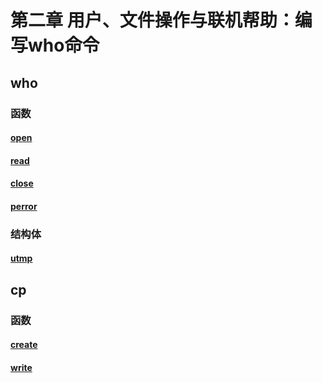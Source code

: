 # 第二章 用户、文件操作与联机帮助：编写who命令

## who

### 函数

#### [open](https://www.man7.org/linux/man-pages/man2/open.2.html)

#### [read](https://linux.die.net/man/3/read)

#### [close](https://linux.die.net/man/2/close)

#### [perror](https://devdocs.io/c/io/perror)



### 结构体

#### [utmp](https://www.commandlinux.com/man-page/man5/utmp.5.html)



## cp

### 函数

#### [create](https://linux.die.net/man/3/creat#:~:text=The%20creat%20%28%29%20function%20is%20redundant.%20Its%20services,that%20should%20be%20provided%20in%20other%20languages.%20None.)

#### [write](https://linux.die.net/man/2/write)